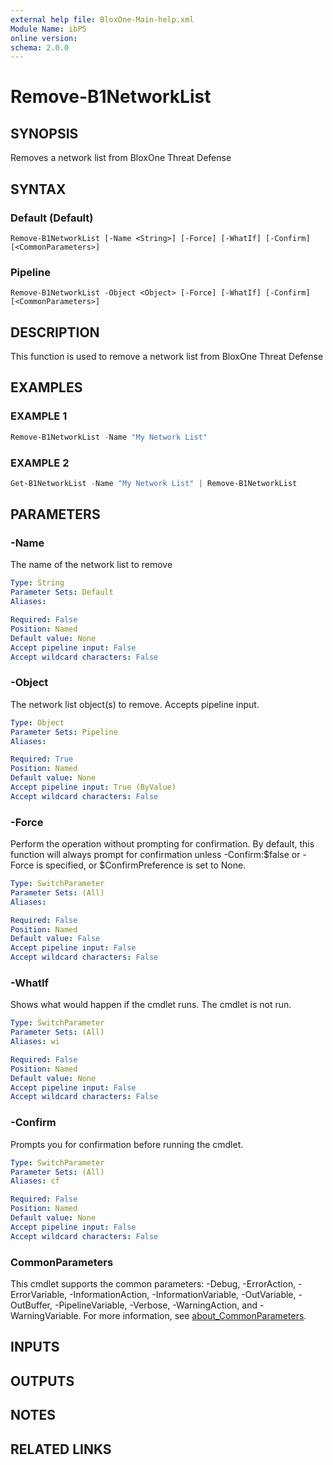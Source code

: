 ```yaml
---
external help file: BloxOne-Main-help.xml
Module Name: ibPS
online version:
schema: 2.0.0
---
```


# Remove-B1NetworkList

## SYNOPSIS
Removes a network list from BloxOne Threat Defense

## SYNTAX

### Default (Default)
```
Remove-B1NetworkList [-Name <String>] [-Force] [-WhatIf] [-Confirm] [<CommonParameters>]
```

### Pipeline
```
Remove-B1NetworkList -Object <Object> [-Force] [-WhatIf] [-Confirm] [<CommonParameters>]
```

## DESCRIPTION
This function is used to remove a network list from BloxOne Threat Defense

## EXAMPLES

### EXAMPLE 1
```powershell
Remove-B1NetworkList -Name "My Network List"
```

### EXAMPLE 2
```powershell
Get-B1NetworkList -Name "My Network List" | Remove-B1NetworkList
```

## PARAMETERS

### -Name
The name of the network list to remove

```yaml
Type: String
Parameter Sets: Default
Aliases:

Required: False
Position: Named
Default value: None
Accept pipeline input: False
Accept wildcard characters: False
```

### -Object
The network list object(s) to remove.
Accepts pipeline input.

```yaml
Type: Object
Parameter Sets: Pipeline
Aliases:

Required: True
Position: Named
Default value: None
Accept pipeline input: True (ByValue)
Accept wildcard characters: False
```

### -Force
Perform the operation without prompting for confirmation.
By default, this function will always prompt for confirmation unless -Confirm:$false or -Force is specified, or $ConfirmPreference is set to None.

```yaml
Type: SwitchParameter
Parameter Sets: (All)
Aliases:

Required: False
Position: Named
Default value: False
Accept pipeline input: False
Accept wildcard characters: False
```

### -WhatIf
Shows what would happen if the cmdlet runs.
The cmdlet is not run.

```yaml
Type: SwitchParameter
Parameter Sets: (All)
Aliases: wi

Required: False
Position: Named
Default value: None
Accept pipeline input: False
Accept wildcard characters: False
```

### -Confirm
Prompts you for confirmation before running the cmdlet.

```yaml
Type: SwitchParameter
Parameter Sets: (All)
Aliases: cf

Required: False
Position: Named
Default value: None
Accept pipeline input: False
Accept wildcard characters: False
```

### CommonParameters
This cmdlet supports the common parameters: -Debug, -ErrorAction, -ErrorVariable, -InformationAction, -InformationVariable, -OutVariable, -OutBuffer, -PipelineVariable, -Verbose, -WarningAction, and -WarningVariable. For more information, see [about_CommonParameters](http://go.microsoft.com/fwlink/?LinkID=113216).

## INPUTS

## OUTPUTS

## NOTES

## RELATED LINKS
